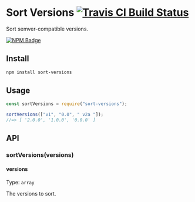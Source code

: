 # Sort Versions [![Travis CI Build Status](https://img.shields.io/travis/com/Richienb/sort-versions/master.svg?style=for-the-badge)](https://travis-ci.com/Richienb/sort-versions)

Sort semver-compatible versions.

[![NPM Badge](https://nodei.co/npm/sort-versions.png)](https://npmjs.com/package/sort-versions)

## Install

```sh
npm install sort-versions
```

## Usage

```js
const sortVersions = require("sort-versions");

sortVersions(["v1", "0.0", " v2a "]);
//=> [ '2.0.0', '1.0.0', '0.0.0' ]
```

## API

### sortVersions(versions)

#### versions

Type: `array`

The versions to sort.
